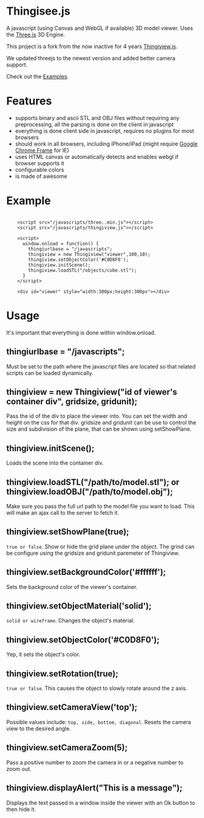Thingisee.js
=============
A javascript (using Canvas and WebGL if available) 3D model viewer.  Uses the [Three.js](http://github.com/mrdoob/three.js) 3D Engine.

This project is a fork from the now inactive for 4 years [Thingiview.js](https://github.com/tbuser/thingiview.js).

We updated threejs to the newest version and added better camera support.


 Check out the [Examples](http://n0r.org/thingiview.js/examples/client_side_ajax.html).

# Features

* supports binary and ascii STL and OBJ files without requiring any preprocessing, all the parsing is done on the client in javascript
* everything is done client side in javascript, requires no plugins for most browsers
* should work in all browsers, including iPhone/iPad (might require [Google Chrome Frame](http://code.google.com/chrome/chromeframe) for IE)
* uses HTML canvas or automatically detects and enables webgl if browser supports it
* configurable colors
* is made of awesome

# Example

<pre><code>
    &lt;script src="/javascripts/three..min.js"&gt;&lt;/script&gt;
    &lt;script src="/javascripts/thingiview.js"&gt;&lt;/script&gt;

    &lt;script>
      window.onload = function() {
        thingiurlbase = "/javascripts";
        thingiview = new Thingiview("viewer",100,10);
        thingiview.setObjectColor('#C0D8F0');
        thingiview.initScene();
        thingiview.loadSTL("/objects/cube.stl");
      }
    &lt;/script&gt;

    &lt;div id="viewer" style="width:300px;height:300px"&gt;&lt;/div&gt;
</code></pre>

# Usage

It's important that everything is done within window.onload.

## thingiurlbase = "/javascripts";

Must be set to the path where the javascript files are located so that related scripts can be loaded dynamically.

## thingiview = new Thingiview("id of viewer's container div", gridsize, gridunit);

Pass the id of the div to place the viewer into.  You can set the width and height on the css for that div.
gridsize and gridunit can be use to control the size and subdivision of the plane,
that can be shown using setShowPlane.

## thingiview.initScene();

Loads the scene into the container div.

## thingiview.loadSTL("/path/to/model.stl"); or thingiview.loadOBJ("/path/to/model.obj");

Make sure you pass the full url path to the model file you want to load.  This will make an ajax call to the server to fetch it.

## thingiview.setShowPlane(true);

`true or false`.  Show or hide the grid plane under the object.
The grind can be configure using the gridsize and gridunit paremeter of Thingiview.

## thingiview.setBackgroundColor('#ffffff');

Sets the background color of the viewer's container.

## thingiview.setObjectMaterial('solid');

`solid or wireframe`.  Changes the object's material.

## thingiview.setObjectColor('#C0D8F0');

Yep, it sets the object's color.

## thingiview.setRotation(true);

`true or false`.  This causes the object to slowly rotate around the z axis.

## thingiview.setCameraView('top');

Possible values include: `top, side, bottom, diagonal`.  Resets the camera view to the desired angle.

## thingiview.setCameraZoom(5);

Pass a positive number to zoom the camera in or a negative number to zoom out.

## thingiview.displayAlert("This is a message");

Displays the text passed in a window inside the viewer with an Ok button to then hide it.
